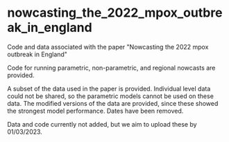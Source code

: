 # nowcasting_the_2022_mpox_outbreak_in_england
Code and data associated with the paper "Nowcasting the 2022 mpox outbreak in England"

Code for running parametric, non-parametric, and regional nowcasts are provided. 

A subset of the data used in the paper is provided. Individual level data could not be shared, so the parametric models cannot be used on these data. The modified versions of the data are provided, since these showed the strongest model performance. Dates have been removed. 

Data and code currently not added, but we aim to upload these by 01/03/2023. 
